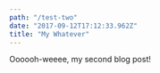 ```yaml
---
path: "/test-two"
date: "2017-09-12T17:12:33.962Z"
title: "My Whatever"
---
```


Oooooh-weeee, my second blog post!